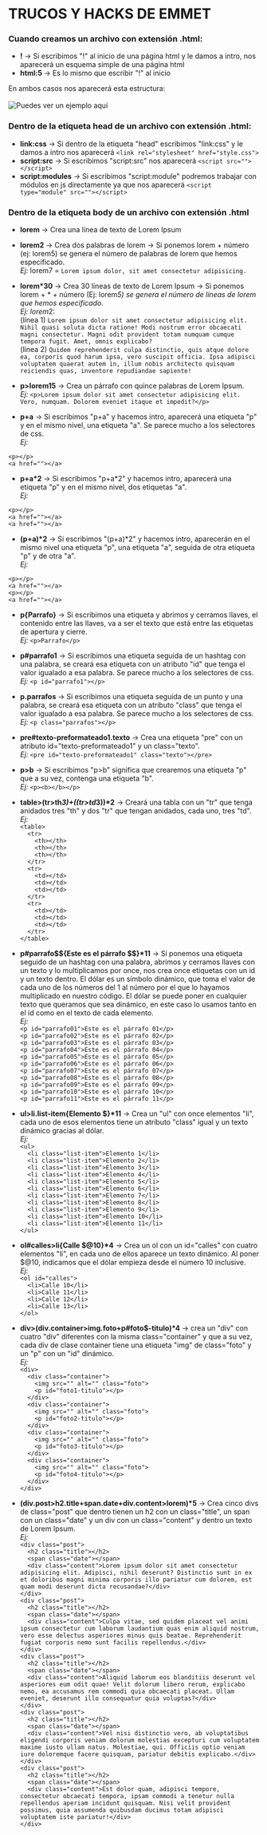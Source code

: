 # TRUCOS Y HACKS DE EMMET
### Cuando creamos un archivo con extensión .html:
- **!** → Si escribimos "!" al inicio de una página html y le damos a intro, nos aparecerá un esquema simple de una página html
- **html:5** → Es lo mismo que escribir "!" al inicio <br>

En ambos casos nos aparecerá esta estructura: <br><br>
![Puedes ver un ejemplo aquí](https://github.com/CrisCorreaS/trucos-vscode/blob/main/Emmet/Videos/html.gif)

### Dentro de la etiqueta head de un archivo con extensión .html:
- **link:css** → Si dentro de la etiqueta "head" escribimos "link:css" y le damos a intro nos aparecerá ``<link rel="stylesheet" href="style.css">``
- **script:src** → Si escribimos "script:src" nos aparecerá ``<script src=""></script>``
- **script:modules** → Si escribimos "script:module" podremos trabajar con módulos en js directamente ya que nos aparecerá ``<script type="module" src=""></script>``

### Dentro de la etiqueta body de un archivo con extensión .html
- **lorem** → Crea una línea de texto de Lorem Ipsum
- **lorem2** → Crea dos palabras de lorem → Si ponemos lorem + número (ej: lorem5) se genera el número de palabras de lorem que hemos especificado. <br> _Ej:_ lorem7 = ``Lorem ipsum dolor, sit amet consectetur adipisicing.``
- **lorem*30** → Crea 30 líneas de texto de Lorem Ipsum → Si ponemos lorem + * + número (Ej: lorem*5) se genera el número de líneas de lorem que hemos especificado. <br> _Ej:_ lorem*2: <br>
(línea 1) ``Lorem ipsum dolor sit amet consectetur adipisicing elit. Nihil quasi soluta dicta ratione! Modi nostrum error obcaecati magni consectetur. Magni odit provident totam numquam cumque tempora fugit. Amet, omnis explicabo?``  <br> 
(línea 2) ``Quidem reprehenderit culpa distinctio, quis atque dolore ea, corporis quod harum ipsa, vero suscipit officia. Ipsa adipisci voluptatem quaerat autem in, illum nobis architecto quisquam reiciendis quas, inventore repudiandae sapiente!`` 

- **p>lorem15** → Crea un párrafo con quince palabras de Lorem Ipsum. <br> _Ej:_ 
``<p>Lorem ipsum dolor sit amet consectetur adipisicing elit. Vero, numquam. Dolorem eveniet itaque et impedit?</p>``

- **p+a** → Si escribimos "p+a" y hacemos intro, aparecerá una etiqueta "p" y en el mismo nivel, una etiqueta "a". Se parece mucho a los selectores de css. <br> _Ej:_ <br>
```
<p></p>
<a href=""></a>
```

- <b>p+a\*2</b> → Si escribimos "p+a\*2" y hacemos intro, aparecerá una etiqueta "p" y en el mismo nivel, dos etiquetas "a". <br> _Ej:_ <br>
```
<p></p>
<a href=""></a>
<a href=""></a>
```

- <b>(p+a)*2</b> → Si escribimos "(p+a)*2" y hacemos intro, aparecerán en el mismo nivel una etiqueta "p", una etiqueta "a", seguida de otra etiqueta "p" y de otra "a". <br> _Ej:_ <br>
```
<p></p>
<a href=""></a>
<p></p>
<a href=""></a>
```

- **p{Parrafo}** → Si escribimos una etiqueta y abrimos y cerramos llaves, el contenido entre las llaves, va a ser el texto que está entre las etiquetas de apertura y cierre. <br> _Ej:_
``<p>Parrafo</p>``

- **p#parrafo1** → Si escribimos una etiqueta seguida de un hashtag con una palabra, se creará esa etiqueta con un atributo "id" que tenga el valor igualado a esa palabra. Se parece mucho a los selectores de css. <br> _Ej:_
``<p id="parrafo1"></p>``

- **p.parrafos** → Si escribimos una etiqueta seguida de un punto y una palabra, se creará esa etiqueta con un atributo "class" que tenga el valor igualado a esa palabra. Se parece mucho a los selectores de css. <br> _Ej:_
``<p class="parrafos"></p>``

- **pre#texto-preformateado1.texto** → Crea una etiqueta "pre" con un atributo id="texto-preformateado1" y un class="texto". <br> _Ej:_
``<pre id="texto-preformateado1" class="texto"></pre>``

- **p>b** → Si escribimos "p>b" significa que crearemos una etiqueta "p" que a su vez, contenga una etiqueta "b". <br> _Ej:_
``<p><b></b></p>``

- <b>table>(tr>th*3)+((tr>td*3))*2</b> → Creará una tabla con un "tr" que tenga anidados tres "th" y dos "tr" que tengan anidados, cada uno, tres "td". <br> _Ej:_ <br>
``<table>`` <br>
    ``  <tr>`` <br>
      ``    <th></th>`` <br>
      ``    <th></th>`` <br>
      ``    <th></th>`` <br>
    ``  </tr>`` <br>
    ``  <tr>`` <br>
      ``    <td></td>`` <br>
      ``    <td></td>`` <br>
      ``    <td></td>`` <br>
    ``  </tr>`` <br>
    ``  <tr>`` <br>
      ``    <td></td>`` <br>
      ``    <td></td>`` <br>
      ``    <td></td>`` <br>
    ``  </tr>`` <br>
  ``</table>``
  
- <b>p#parrafo$${Este es el párrafo $$}*11</b> → Si ponemos una etiqueta seguido de un hashtag con una palabra, abrimos y cerramos llaves con un texto y lo multiplicamos por once, nos crea once etiquetas con un id y un texto dentro. El dólar es un símbolo dinámico, que toma el valor de cada uno de los números del 1 al número por el que lo hayamos multiplicado en nuestro código. El dólar se puede poner en cualquier texto que queramos que sea dinámico, en este caso lo usamos tanto en el id como en el texto de cada elemento. <br> _Ej:_ <br>
``<p id="parrafo01">Este es el párrafo 01</p>`` <br>
``<p id="parrafo02">Este es el párrafo 02</p>`` <br>
``<p id="parrafo03">Este es el párrafo 03</p>`` <br>
``<p id="parrafo04">Este es el párrafo 04</p>`` <br>
``<p id="parrafo05">Este es el párrafo 05</p>`` <br>
``<p id="parrafo06">Este es el párrafo 06</p>`` <br>
``<p id="parrafo07">Este es el párrafo 07</p>`` <br>
``<p id="parrafo08">Este es el párrafo 08</p>`` <br>
``<p id="parrafo09">Este es el párrafo 09</p>`` <br>
``<p id="parrafo10">Este es el párrafo 10</p>`` <br>
``<p id="parrafo11">Este es el párrafo 11</p>``

- <b>ul>li.list-item{Elemento $}*11</b> → Crea un "ul" con once elementos "li", cada uno de esos elementos tiene un atributo "class" igual y un texto dinámico gracias al dólar. <br> _Ej:_ <br>
``<ul>`` <br>
``  <li class="list-item">Elemento 1</li>`` <br>
``  <li class="list-item">Elemento 2</li>`` <br>
``  <li class="list-item">Elemento 3</li>`` <br>
``  <li class="list-item">Elemento 4</li>`` <br>
``  <li class="list-item">Elemento 5</li>`` <br>
``  <li class="list-item">Elemento 6</li>`` <br>
``  <li class="list-item">Elemento 7</li>`` <br>
``  <li class="list-item">Elemento 8</li>`` <br>
``  <li class="list-item">Elemento 9</li>`` <br>
``  <li class="list-item">Elemento 10</li>`` <br>
``  <li class="list-item">Elemento 11</li>`` <br>
  ``</ul>``

- <b>ol#calles&gt;li{Calle $@10}*4</b> → Crea un ol con un id="calles" con cuatro elementos "li", en cada uno de ellos aparece un texto dinámico. Al poner $@10, indicamos que el dólar empieza desde el número 10 inclusive. <br> _Ej:_ <br>
``<ol id="calles">`` <br>
``  <li>Calle 10</li>`` <br>
``  <li>Calle 11</li>`` <br>
``  <li>Calle 12</li>`` <br>
``  <li>Calle 13</li>`` <br>
``</ol>``

- <b>div>(div.container>img.foto+p#foto$-titulo)*4</b> → crea un "div" con cuatro "div" diferentes con la misma class="container" y que a su vez, cada div de clase container tiene una etiqueta "img" de class="foto" y un "p" con un "id" dinámico. <br> _Ej:_ <br>
``<div>`` <br>
``  <div class="container">`` <br>
``    <img src="" alt="" class="foto">`` <br>
``    <p id="foto1-titulo"></p>`` <br>
``  </div>`` <br>
``  <div class="container">`` <br>
``    <img src="" alt="" class="foto">`` <br>
``    <p id="foto2-titulo"></p>`` <br>
``  </div>`` <br>
``  <div class="container">`` <br>
``    <img src="" alt="" class="foto">`` <br>
``    <p id="foto3-titulo"></p>`` <br>
``  </div>`` <br>
``  <div class="container">`` <br>
``    <img src="" alt="" class="foto">`` <br>
``    <p id="foto4-titulo"></p>`` <br>
``  </div>`` <br>
``</div>``

- <b>(div.post>h2.title+span.date+div.content>lorem)*5</b> → Crea cinco divs de class="post" que dentro tienen un h2 con un class="title", un span con un class="date" y un div con un class="content" y dentro un texto de Lorem Ipsum. <br> _Ej:_ <br>
``<div class="post">`` <br>
``  <h2 class="title"></h2>`` <br>
``  <span class="date"></span>`` <br>
``  <div class="content">Lorem ipsum dolor sit amet consectetur adipisicing elit. Adipisci, nihil deserunt? Distinctio sunt in ex et doloribus magni minima corporis illo pariatur cum dolorem, est quam modi deserunt dicta recusandae?</div>`` <br>
``</div>`` <br>
``<div class="post">`` <br>
``  <h2 class="title"></h2>`` <br>
``  <span class="date"></span>`` <br>
``  <div class="content">Culpa vitae, sed quidem placeat vel animi ipsum consectetur cum laborum laudantium quas enim aliquid nostrum, vero esse delectus asperiores minus quis beatae. Reprehenderit fugiat corporis nemo sunt facilis repellendus.</div>`` <br>
``</div>`` <br>
``<div class="post">`` <br>
``  <h2 class="title"></h2>`` <br>
``  <span class="date"></span>`` <br>
``  <div class="content">Aliquid laborum eos blanditiis deserunt vel asperiores eum odit quae! Velit dolorum libero rerum, explicabo nemo, ea accusamus rem commodi quia obcaecati placeat. Ullam eveniet, deserunt illo consequatur quia voluptas?</div>`` <br>
``</div>`` <br>
``<div class="post">`` <br>
``  <h2 class="title"></h2>`` <br>
``  <span class="date"></span>`` <br>
``  <div class="content">Vel nisi distinctio vero, ab voluptatibus eligendi corporis veniam dolorum molestias excepturi cum voluptatem maxime iusto ullam natus. Molestiae, qui. Officiis optio veniam iure doloremque facere quisquam, pariatur debitis explicabo.</div>`` <br>
``</div>`` <br>
``<div class="post">`` <br>
``  <h2 class="title"></h2>`` <br>
``  <span class="date"></span>`` <br>
``  <div class="content">Est dolor quam, adipisci tempore, consectetur obcaecati tempora, ipsam commodi a tenetur nulla repellendus aperiam incidunt quisquam. Nisi velit provident possimus, quia assumenda quibusdam ducimus totam adipisci voluptatem iste pariatur!</div>`` <br>
``</div>``
